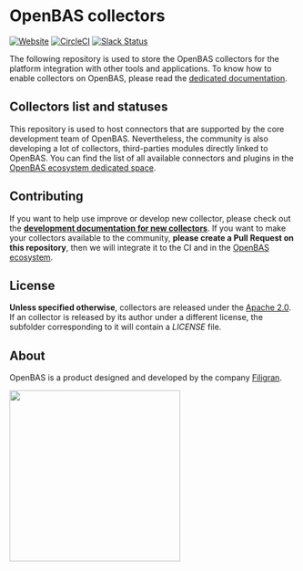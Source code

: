 # OpenBAS collectors

[![Website](https://img.shields.io/badge/website-openbas.io-blue.svg)](https://openbas.io)
[![CircleCI](https://circleci.com/gh/OpenBAS-Platform/collectors.svg?style=shield)](https://circleci.com/gh/OpenBAS-Platform/collectors/tree/main)
[![Slack Status](https://img.shields.io/badge/slack-3K%2B%20members-4A154B)](https://community.filigran.io)

The following repository is used to store the OpenBAS collectors for the platform integration with other tools and applications. To know how to enable collectors on OpenBAS, please read the [dedicated documentation](https://docs.openbas.io/latest/deployment/collectors).

## Collectors list and statuses

This repository is used to host connectors that are supported by the core development team of OpenBAS. Nevertheless, the community is also developing a lot of collectors, third-parties modules directly linked to OpenBAS. You can find the list of all available connectors and plugins in the [OpenBAS ecosystem dedicated space](https://filigran.notion.site/OpenBAS-Ecosystem-30d8eb73d7d04611843e758ddef8941b).

## Contributing

If you want to help use improve or develop new collector, please check out the **[development documentation for new collectors](https://docs.openbas.io/latest/development/collectors)**. If you want to make your collectors available to the community, **please create a Pull Request on this repository**, then we will integrate it to the CI and in the [OpenBAS ecosystem](https://filigran.notion.site/OpenBAS-Ecosystem-30d8eb73d7d04611843e758ddef8941b).

## License

**Unless specified otherwise**, collectors are released under the [Apache 2.0](https://github.com/OpenBAS-Platform/collectors/blob/master/LICENSE). If an collector is released by its author under a different license, the subfolder corresponding to it will contain a *LICENSE* file.

## About

OpenBAS is a product designed and developed by the company [Filigran](https://filigran.io).

<a href="https://filigran.io" alt="Filigran"><img src="https://github.com/OpenBAS-Platform/openbas/raw/master/.github/img/logo_filigran.png" width="300" /></a>